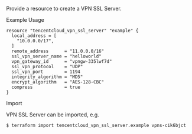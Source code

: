 Provide a resource to create a VPN SSL Server.

Example Usage

```hcl
resource "tencentcloud_vpn_ssl_server" "example" {
  local_address = [
    "10.0.0.0/17",
  ]
  remote_address      = "11.0.0.0/16"
  ssl_vpn_server_name = "helloworld"
  vpn_gateway_id      = "vpngw-335lwf7d"
  ssl_vpn_protocol    = "UDP"
  ssl_vpn_port        = 1194
  integrity_algorithm = "MD5"
  encrypt_algorithm   = "AES-128-CBC"
  compress            = true
}
```

Import

VPN SSL Server can be imported, e.g.

```
$ terraform import tencentcloud_vpn_ssl_server.example vpns-cik6bjct
```